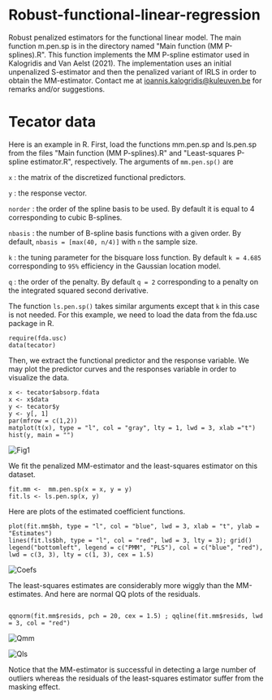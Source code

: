 # Robust-functional-linear-regression
Robust penalized estimators for the functional linear model. 
The main function m.pen.sp is in the directory named "Main function (MM P-splines).R".
This function implements the MM P-spline estimator used in Kalogridis and Van Aelst (2021).
The implementation uses an initial unpenalized S-estimator and then the penalized variant of IRLS in order to obtain the MM-estimator.
Contact me at ioannis.kalogridis@kuleuven.be for remarks and/or suggestions.



# Tecator data

Here is an example in R. First, load the functions mm.pen.sp and ls.pen.sp from the files "Main function (MM P-splines).R" and "Least-squares P-spline estimator.R", respectively. The arguments of ```mm.pen.sp()``` are

``` x ``` : the matrix of the discretized functional predictors.

``` y ``` : the response vector.

``` norder ``` : the order of the spline basis to be used. By default it is equal to 4 corresponding to cubic B-splines.

``` nbasis ``` : the number of B-spline basis functions with a given order. By default, ```nbasis = [max(40, n/4)]``` with ```n``` the sample size.

``` k ``` : the tuning parameter for the bisquare loss function. By default ```k = 4.685``` corresponding to ```95%``` efficiency in the Gaussian location model.

``` q ``` : the order of the penalty. By default ``` q = 2 ``` corresponding to a penalty on the integrated squared second derivative.

The function ```ls.pen.sp()``` takes similar arguments except that ```k``` in this case is not needed. For this example, we need to load the data from the fda.usc package in R.

```
require(fda.usc)
data(tecator)
```

Then, we extract the functional predictor and the response variable. We may plot the predictor curves and the responses variable in order to visualize the data.
```
x <- tecator$absorp.fdata
x <- x$data
y <- tecator$y
y <- y[, 1]
par(mfrow = c(1,2))
matplot(t(x), type = "l", col = "gray", lty = 1, lwd = 3, xlab ="t")
hist(y, main = "")
```
![Fig1](https://user-images.githubusercontent.com/77626768/160242630-9457bb8a-0a4f-48de-8133-22e1bc29875a.png)

We fit the penalized MM-estimator and the least-squares estimator on this dataset.

```
fit.mm <-  mm.pen.sp(x = x, y = y)
fit.ls <- ls.pen.sp(x, y)
```
Here are plots of the estimated coefficient functions.

```
plot(fit.mm$bh, type = "l", col = "blue", lwd = 3, xlab = "t", ylab = "Estimates")
lines(fit.ls$bh, type = "l", col = "red", lwd = 3, lty = 3); grid()
legend("bottomleft", legend = c("PMM", "PLS"), col = c("blue", "red"), lwd = c(3, 3), lty = c(1, 3), cex = 1.5)
```
![Coefs](https://user-images.githubusercontent.com/77626768/160139488-dcf70cd1-a2b0-4998-81c1-3d02f1034045.png)


The least-squares estimates are considerably more wiggly than the MM-estimates. And here are normal QQ plots of the residuals.

```

qqnorm(fit.mm$resids, pch = 20, cex = 1.5) ; qqline(fit.mm$resids, lwd  = 3, col = "red")

```
![Qmm](https://user-images.githubusercontent.com/77626768/160139893-f84b7603-111a-42aa-b832-4e766d816700.png)

![Qls](https://user-images.githubusercontent.com/77626768/160139987-a149d15b-58a9-43ee-bf7b-76cb8ddd3bd4.png)

Notice that the MM-estimator is successful in detecting a large number of outliers whereas the residuals of the least-squares estimator suffer from the masking effect.
